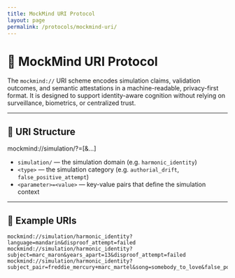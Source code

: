 ```yaml
---
title: MockMind URI Protocol
layout: page
permalink: /protocols/mockmind-uri/
---
```


# 🧭 MockMind URI Protocol

The `mockmind://` URI scheme encodes simulation claims, validation outcomes, and semantic attestations in a machine-readable, privacy-first format. It is designed to support identity-aware cognition without relying on surveillance, biometrics, or centralized trust.

---

## 🧬 URI Structure

mockmind://simulation/<type>?<parameter>=<value>[&...]

- `simulation/` — the simulation domain (e.g. `harmonic_identity`)
- `<type>` — the simulation category (e.g. `authorial_drift`, `false_positive_attempt`)
- `<parameter>=<value>` — key-value pairs that define the simulation context

---

## 🧪 Example URIs

```text
mockmind://simulation/harmonic_identity?language=mandarin&disproof_attempt=failed
mockmind://simulation/harmonic_identity?subject=marc_maron&years_apart=13&disproof_attempt=failed
mockmind://simulation/harmonic_identity?subject_pair=freddie_mercury+marc_martel&song=somebody_to_love&false_positive_attempt=failed

